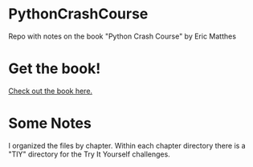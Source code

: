 # PythonCrashCourse
Repo with notes on the book "Python Crash Course" by Eric Matthes
# Get the book! 
[Check out the book here.](https://nostarch.com/python-crash-course-3rd-edition)
# Some Notes
I organized the files by chapter. Within each chapter directory there is a "TIY" directory for the Try It Yourself challenges.

